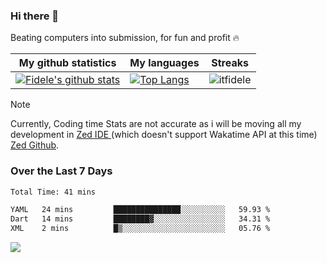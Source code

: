 ### Hi there 👋
<p>Beating computers into submission, for fun and profit 🔥</p>

|My github statistics|My languages|Streaks|
|-|-|-|
|[![Fidele's github stats](https://github-readme-stats.vercel.app/api?username=itfidele&count_private=true&show_icons=true&theme=dark&hide_title=true)](https://github.com/itfidele)|[![Top Langs](https://github-readme-stats.vercel.app/api/top-langs/?username=itfidele&show_icons=true&langs_count=8&theme=dark&layout=compact&hide_title=true)](https://github.com/itfidele)|![itfidele](https://github-readme-streak-stats.herokuapp.com/?user=itfidele&theme=dark)

> [!NOTE]  
> Currently, Coding time Stats are not accurate as i will be moving all my development in <a href="https://zed.dev" target="_blank"> Zed IDE </a> (which doesn't support Wakatime API at this time) <a href="https://github.com/zed-industries/zed">Zed Github</a>.

### Over the Last 7 Days
<!--START_SECTION:waka-->

```txt
Total Time: 41 mins

YAML   24 mins         ███████████████░░░░░░░░░░   59.93 %
Dart   14 mins         ████████▓░░░░░░░░░░░░░░░░   34.31 %
XML    2 mins          █▒░░░░░░░░░░░░░░░░░░░░░░░   05.76 %
```

<!--END_SECTION:waka-->



![](https://komarev.com/ghpvc/?username=itfidele)
